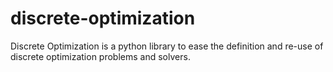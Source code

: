 # discrete-optimization
Discrete Optimization is a python library to ease the definition and re-use of discrete optimization problems and solvers.
